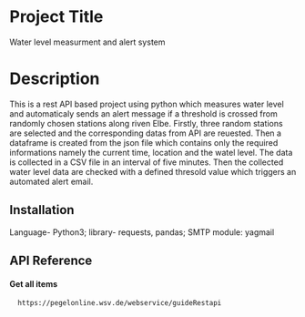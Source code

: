 
# Project Title

Water level measurment and alert system

# Description
This is a rest API based project using python which measures water level and automaticaly sends an alert message if a threshold is crossed from randomly chosen stations along riven Elbe. Firstly, three random stations are selected and the corresponding datas from API are reuested. Then a dataframe is created from the json file which contains only the required informations namely the current time, location and the watel level. The data is collected in a CSV file in an interval of five minutes. Then the collected water level data are checked with a defined thresold value which triggers an automated alert email.     
## Installation
Language- Python3;
library- requests, pandas;
SMTP module: yagmail
    
## API Reference

#### Get all items

```http
  https://pegelonline.wsv.de/webservice/guideRestapi
```
